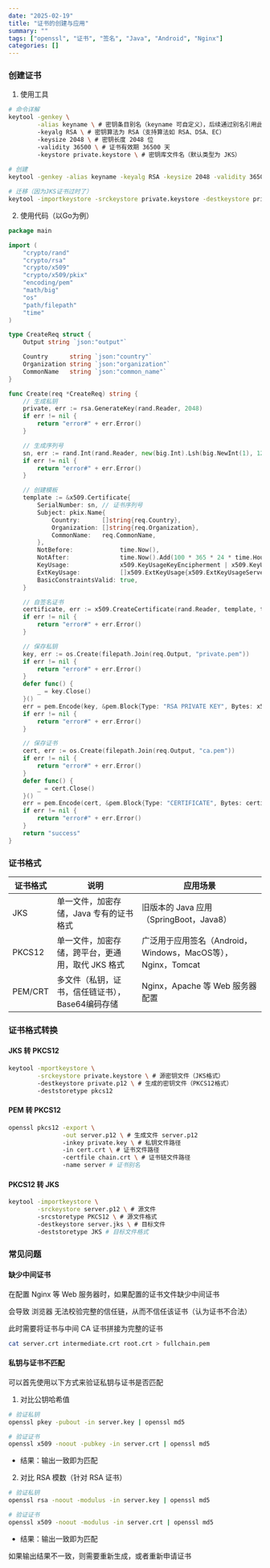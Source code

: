 ```yaml
---
date: "2025-02-19"
title: "证书的创建与应用"
summary: ""
tags: ["openssl", "证书", "签名", "Java", "Android", "Nginx"]
categories: []
---
```


### 创建证书

1. 使用工具

```bash
# 命令详解
keytool -genkey \
        -alias keyname \ # 密钥条目别名（keyname 可自定义），后续通过别名引用此密钥
        -keyalg RSA \ # 密钥算法为 RSA（支持算法如 RSA、DSA、EC）
        -keysize 2048 \ # 密钥长度 2048 位
        -validity 36500 \ # 证书有效期 36500 天
        -keystore private.keystore \ # 密钥库文件名（默认类型为 JKS）
        
# 创建
keytool -genkey -alias keyname -keyalg RSA -keysize 2048 -validity 36500 -keystore private.keystore 

# 迁移（因为JKS证书过时了）
keytool -importkeystore -srckeystore private.keystore -destkeystore private.keystore -deststoretype pkcs12
```

2. 使用代码（以Go为例）

```go
package main

import (
	"crypto/rand"
	"crypto/rsa"
	"crypto/x509"
	"crypto/x509/pkix"
	"encoding/pem"
	"math/big"
	"os"
	"path/filepath"
	"time"
)

type CreateReq struct {
	Output string `json:"output"`

	Country      string `json:"country"`
	Organization string `json:"organization"`
	CommonName   string `json:"common_name"`
}

func Create(req *CreateReq) string {
	// 生成私钥
	private, err := rsa.GenerateKey(rand.Reader, 2048)
	if err != nil {
		return "error#" + err.Error()
	}

	// 生成序列号
	sn, err := rand.Int(rand.Reader, new(big.Int).Lsh(big.NewInt(1), 128))
	if err != nil {
		return "error#" + err.Error()
	}

	// 创建模板
	template := &x509.Certificate{
		SerialNumber: sn, // 证书序列号
		Subject: pkix.Name{
			Country:      []string{req.Country},
			Organization: []string{req.Organization},
			CommonName:   req.CommonName,
		},
		NotBefore:             time.Now(),                                 // 证书有效期开始时间
		NotAfter:              time.Now().Add(100 * 365 * 24 * time.Hour), // 证书有效期结束时间（100年）
		KeyUsage:              x509.KeyUsageKeyEncipherment | x509.KeyUsageDigitalSignature,
		ExtKeyUsage:           []x509.ExtKeyUsage{x509.ExtKeyUsageServerAuth},
		BasicConstraintsValid: true,
	}

	// 自签名证书
	certificate, err := x509.CreateCertificate(rand.Reader, template, template, &private.PublicKey, private)
	if err != nil {
		return "error#" + err.Error()
	}

	// 保存私钥
	key, err := os.Create(filepath.Join(req.Output, "private.pem"))
	if err != nil {
		return "error#" + err.Error()
	}
	defer func() {
		_ = key.Close()
	}()
	err = pem.Encode(key, &pem.Block{Type: "RSA PRIVATE KEY", Bytes: x509.MarshalPKCS1PrivateKey(private)})
	if err != nil {
		return "error#" + err.Error()
	}

	// 保存证书
	cert, err := os.Create(filepath.Join(req.Output, "ca.pem"))
	if err != nil {
		return "error#" + err.Error()
	}
	defer func() {
		_ = cert.Close()
	}()
	err = pem.Encode(cert, &pem.Block{Type: "CERTIFICATE", Bytes: certificate})
	if err != nil {
		return "error#" + err.Error()
	}
	return "success"
}
```

### 证书格式

| 证书格式 | 说明 | 应用场景 |
| ---- | -- | ---- |
| JKS | 单一文件，加密存储，Java 专有的证书格式 | 旧版本的 Java 应用（SpringBoot，Java8） |
| PKCS12 | 单一文件，加密存储，跨平台，更通用，取代 JKS 格式 | 广泛用于应用签名（Android，Windows，MacOS等），Nginx，Tomcat |
| PEM/CRT | 多文件（私钥，证书，信任链证书），Base64编码存储 | Nginx，Apache 等 Web 服务器配置 |

### 证书格式转换

#### JKS 转 PKCS12

```bash
keytool -mportkeystore \
        -srckeystore private.keystore \ # 源密钥文件（JKS格式）
        -destkeystore private.p12 \ # 生成的密钥文件（PKCS12格式）
        -deststoretype pkcs12
```

#### PEM 转 PKCS12

```bash
openssl pkcs12 -export \
               -out server.p12 \ # 生成文件 server.p12
               -inkey private.key \ # 私钥文件路径
               -in cert.crt \ # 证书文件路径
               -certfile chain.crt \ # 证书链文件路径
               -name server # 证书别名
```

#### PKCS12 转 JKS

```bash
keytool -importkeystore \
        -srckeystore server.p12 \ # 源文件
        -srcstoretype PKCS12 \ # 源文件格式
        -destkeystore server.jks \ # 目标文件
        -deststoretype JKS # 目标文件格式
```

### 常见问题

#### 缺少中间证书

在配置 Nginx 等 Web 服务器时，如果配置的证书文件缺少中间证书

会导致 浏览器 无法校验完整的信任链，从而不信任该证书（认为证书不合法）

此时需要将证书与中间 CA 证书拼接为完整的证书

```bash
cat server.crt intermediate.crt root.crt > fullchain.pem
```

#### 私钥与证书不匹配

可以首先使用以下方式来验证私钥与证书是否匹配

1. 对比公钥哈希值

```bash
# 验证私钥
openssl pkey -pubout -in server.key | openssl md5

# 验证证书
openssl x509 -noout -pubkey -in server.crt | openssl md5
```

- 结果：输出一致即为匹配

2. 对比 RSA 模数（针对 RSA 证书）

```bash
# 验证私钥
openssl rsa -noout -modulus -in server.key | openssl md5

# 验证证书
openssl x509 -noout -modulus -in server.crt | openssl md5
```

- 结果：输出一致即为匹配

如果输出结果不一致，则需要重新生成，或者重新申请证书




